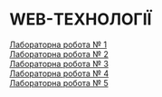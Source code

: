 # WEB-ТЕХНОЛОГІЇ

[Лабораторна робота № 1](https://github.com/DealUnloker/Web-tech/tree/LB_1) <br />
[Лабораторна робота № 2](https://github.com/DealUnloker/Web-tech/tree/LB_2) <br />
[Лабораторна робота № 3](https://github.com/DealUnloker/Web-tech/tree/LB_3) <br />
[Лабораторна робота № 4](https://github.com/DealUnloker/Web-tech/tree/LB_4) <br />
[Лабораторна робота № 5](https://github.com/DealUnloker/Web-tech/tree/LB_5) <br />
